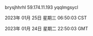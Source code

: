 brysjhhrhl 59.174.11.193 yqqlmgsycl

2023年 01月 25日 星期三 06:50:03 CST

2023年 01月 24日 星期二 22:50:03 GMT
